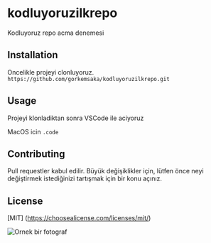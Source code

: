 # kodluyoruzilkrepo
Kodluyoruz repo acma denemesi 

## Installation 
Oncelikle projeyi clonluyoruz.
``` https://github.com/gorkemsaka/kodluyoruzilkrepo.git ```

## Usage
Projeyi klonladiktan sonra VSCode ile aciyoruz

MacOS icin
```.code ```

## Contributing
Pull requestler kabul edilir. Büyük değişiklikler için, lütfen önce neyi değiştirmek istediğinizi tartışmak için bir konu açınız.

## License
[MIT] (https://choosealicense.com/licenses/mit/)



 ![Ornek bir fotograf](image.png)
